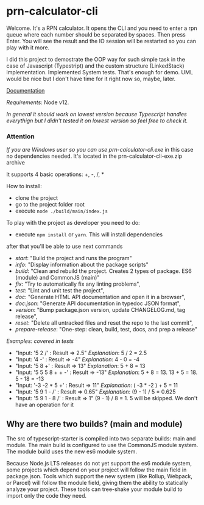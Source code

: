 # prn-calculator-cli

Welcome. It's a RPN calculator.
It opens the CLI and you need to enter a rpn queue where each number
should be separated by spaces. Then press Enter.
You will see the result and the IO session will be restarted
so you can play with it more.

I did this project to demostrate the OOP way for such simple task in the case of Javascript (Typestript) and the custom structure (LinkedStack) implementation.
Implemented System tests. That's enough for demo.
UML would be nice but I don't have time for it right now so, maybe, later.

[Documentation](https://velidan.github.io/rpn-calculator-cli/)


*Requirements*: Node v12.

_In general it should work on lowest version because Typescript handles everythign
but I didn't tested it on lowest version so feel free to check it._

### Attention
*If you are Windows user so you can use prn-calculator-cli.exe*
in this case no dependencies needed.
It's located in the prn-calculator-cli-exe.zip archive

It supports 4 basic operations: +, -, /, *

How to install:
 - clone the project
 - go to the project folder root
 - execute `node ./build/main/index.js`

To play with the project as developer you need to do:

 - execute `npm install` or `yarn`. This will install dependencies

after that you'll be able to use next commands
- *start*: "Build the project and runs the program" <br />
- *info*: "Display information about the package scripts" <br />
- *build*: "Clean and rebuild the project. Creates 2 types of package. ES6 (module) and CommonJS (main)" <br />
- *fix*: "Try to automatically fix any linting problems", <br />
- *test*: "Lint and unit test the project", <br />
- *doc*: "Generate HTML API documentation and open it in a browser", <br />
- *doc:json*: "Generate API documentation in typedoc JSON format", <br />
- *version*: "Bump package.json version, update CHANGELOG.md, tag release", <br />
- *reset*: "Delete all untracked files and reset the repo to the last commit", <br />
- *prepare-release*: "One-step: clean, build, test, docs, and prep a release" <br />

*Examples: covered in tests*
 - "Input: '5 2 /' : Result => 2.5"
    _Explanation_:  5 / 2  = 2.5
 - "Input: '4 -' : Result => -4"
    _Explanation_:  4 - 0  = -4
 - "Input: '5 8 +' : Result => 13"
    _Explanation_:  5 + 8 = 13
 - "Input: '5 5 5 8 + + -' : Result => -13"
    _Explanation_:  5 + 8 = 13.  13 + 5 = 18. 5 - 18 = -13
 - "Input: '-3 -2 * 5 +' : Result => 11"
    _Explanation_:  ( -3 * -2 ) + 5 = 11
 - "Input: '5 9 1 - /' : Result => 0.65"
    _Explanation_:  (9 - 1) / 5 = 0.625
 - "Input: '5 9 1 - 8 /' : Result => 1"
    (9 - 1) / 8 = 1. 5 will be skipped. We don't have an operation for it


## Why are there two builds? (main and module)
The src of typescript-starter is compiled into two separate builds: main and module. The main build is configured to use the CommonJS module system. The module build uses the new es6 module system.

Because Node.js LTS releases do not yet support the es6 module system, some projects which depend on your project will follow the main field in package.json. Tools which support the new system (like Rollup, Webpack, or Parcel) will follow the module field, giving them the ability to statically analyze your project. These tools can tree-shake your module build to import only the code they need.

